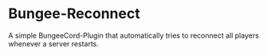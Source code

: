 # Bungee-Reconnect

A simple BungeeCord-Plugin that automatically tries to reconnect all players whenever a server restarts.
